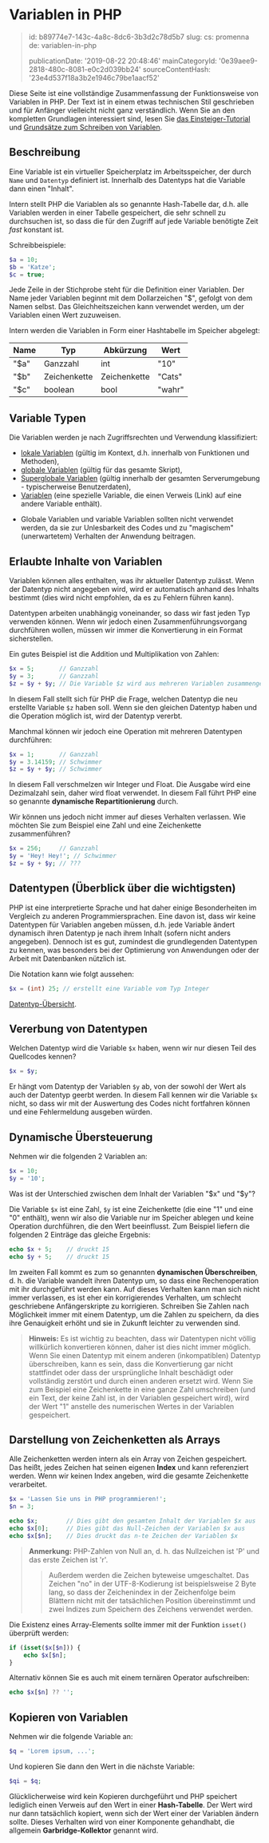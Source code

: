 Variablen in PHP
================

> id: b89774e7-143c-4a8c-8dc6-3b3d2c78d5b7
> slug:
> 	cs: promenna
> 	de: variablen-in-php
> 
> publicationDate: '2019-08-22 20:48:46'
> mainCategoryId: '0e39aee9-2818-480c-8081-e0c2d039bb24'
> sourceContentHash: '23e4d537f18a3b2e1946c79be1aacf52'

Diese Seite ist eine vollständige Zusammenfassung der Funktionsweise von Variablen in PHP. Der Text ist in einem etwas technischen Stil geschrieben und für Anfänger vielleicht nicht ganz verständlich. Wenn Sie an den kompletten Grundlagen interessiert sind, lesen Sie <a href="/erstes-skript">das Einsteiger-Tutorial</a> und <a href="/grundsätze-der-schrift">Grundsätze zum Schreiben von Variablen</a>.

Beschreibung
-----

Eine Variable ist ein virtueller Speicherplatz im Arbeitsspeicher, der durch `Name` und `Datentyp` definiert ist. Innerhalb des Datentyps hat die Variable dann einen "Inhalt".

Intern stellt PHP die Variablen als so genannte Hash-Tabelle dar, d.h. alle Variablen werden in einer Tabelle gespeichert, die sehr schnell zu durchsuchen ist, so dass die für den Zugriff auf jede Variable benötigte Zeit *fast* konstant ist.

Schreibbeispiele:

```php
$a = 10;
$b = 'Katze';
$c = true;
```

Jede Zeile in der Stichprobe steht für die Definition einer Variablen. Der Name jeder Variablen beginnt mit dem Dollarzeichen "$", gefolgt von dem Namen selbst. Das Gleichheitszeichen kann verwendet werden, um der Variablen einen Wert zuzuweisen.

Intern werden die Variablen in Form einer Hashtabelle im Speicher abgelegt:

| Name | Typ | Abkürzung | Wert |
|-------|---------|---------|---------|
| "$a" | Ganzzahl | int | "10" |
| "$b" | Zeichenkette | Zeichenkette | "Cats" |
| "$c" | boolean | bool | "wahr" |

Variable Typen
---------------

Die Variablen werden je nach Zugriffsrechten und Verwendung klassifiziert:

- <a href="/local-variable">lokale Variablen</a> (gültig im Kontext, d.h. innerhalb von Funktionen und Methoden),
- <a href="/globale-variable">globale Variablen</a> (gültig für das gesamte Skript),
- <a href="/superglobale-variable">Superglobale Variablen</a> (gültig innerhalb der gesamten Serverumgebung - typischerweise Benutzerdaten),
- <a href="/promenna-variable">Variablen</a> (eine spezielle Variable, die einen Verweis (Link) auf eine andere Variable enthält).

* Globale Variablen und variable Variablen sollten nicht verwendet werden, da sie zur Unlesbarkeit des Codes und zu "magischem" (unerwartetem) Verhalten der Anwendung beitragen.

Erlaubte Inhalte von Variablen
--------------------------

Variablen können alles enthalten, was ihr aktueller Datentyp zulässt. Wenn der Datentyp nicht angegeben wird, wird er automatisch anhand des Inhalts bestimmt (dies wird nicht empfohlen, da es zu Fehlern führen kann).

Datentypen arbeiten unabhängig voneinander, so dass wir fast jeden Typ verwenden können. Wenn wir jedoch einen Zusammenführungsvorgang durchführen wollen, müssen wir immer die Konvertierung in ein Format sicherstellen.

Ein gutes Beispiel ist die Addition und Multiplikation von Zahlen:

```php
$x = 5;       // Ganzzahl
$y = 3;       // Ganzzahl
$z = $y + $y; // Die Variable $z wird aus mehreren Variablen zusammengesetzt
```

In diesem Fall stellt sich für PHP die Frage, welchen Datentyp die neu erstellte Variable `$z` haben soll. Wenn sie den gleichen Datentyp haben und die Operation möglich ist, wird der Datentyp vererbt.

Manchmal können wir jedoch eine Operation mit mehreren Datentypen durchführen:

```php
$x = 1;       // Ganzzahl
$y = 3.14159; // Schwimmer
$z = $y + $y; // Schwimmer
```

In diesem Fall verschmelzen wir Integer und Float. Die Ausgabe wird eine Dezimalzahl sein, daher wird float verwendet. In diesem Fall führt PHP eine so genannte **dynamische Repartitionierung** durch.

Wir können uns jedoch nicht immer auf dieses Verhalten verlassen. Wie möchten Sie zum Beispiel eine Zahl und eine Zeichenkette zusammenführen?

```php
$x = 256;     // Ganzzahl
$y = 'Hey! Hey!'; // Schwimmer
$z = $y + $y; // ???
```

Datentypen (Überblick über die wichtigsten)
--------------------------------------

PHP ist eine interpretierte Sprache und hat daher einige Besonderheiten im Vergleich zu anderen Programmiersprachen. Eine davon ist, dass wir keine Datentypen für Variablen angeben müssen, d.h. jede Variable ändert dynamisch ihren Datentyp je nach ihrem Inhalt (sofern nicht anders angegeben). Dennoch ist es gut, zumindest die grundlegenden Datentypen zu kennen, was besonders bei der Optimierung von Anwendungen oder der Arbeit mit Datenbanken nützlich ist.

Die Notation kann wie folgt aussehen:

```php
$x = (int) 25; // erstellt eine Variable vom Typ Integer
```

<a href="/datove-typy">Datentyp-Übersicht</a>.

Vererbung von Datentypen
-----------------------

Welchen Datentyp wird die Variable `$x` haben, wenn wir nur diesen Teil des Quellcodes kennen?

```php
$x = $y;
```

Er hängt vom Datentyp der Variablen `$y` ab, von der sowohl der Wert als auch der Datentyp geerbt werden. In diesem Fall kennen wir die Variable `$x` nicht, so dass wir mit der Auswertung des Codes nicht fortfahren können und eine Fehlermeldung ausgeben würden.

Dynamische Übersteuerung
---------------------

Nehmen wir die folgenden 2 Variablen an:

```php
$x = 10;
$y = '10';
```

Was ist der Unterschied zwischen dem Inhalt der Variablen "$x" und "$y"?

Die Variable `$x` ist eine Zahl, `$y` ist eine Zeichenkette (die eine "1" und eine "0" enthält), wenn wir also die Variable nur im Speicher ablegen und keine Operation durchführen, die den Wert beeinflusst. Zum Beispiel liefern die folgenden 2 Einträge das gleiche Ergebnis:

```php
echo $x + 5;	// druckt 15
echo $y + 5;	// druckt 15
```

Im zweiten Fall kommt es zum so genannten **dynamischen Überschreiben**, d. h. die Variable wandelt ihren Datentyp um, so dass eine Rechenoperation mit ihr durchgeführt werden kann. Auf dieses Verhalten kann man sich nicht immer verlassen, es ist eher ein korrigierendes Verhalten, um schlecht geschriebene Anfängerskripte zu korrigieren. Schreiben Sie Zahlen nach Möglichkeit immer mit einem Datentyp, um die Zahlen zu speichern, da dies ihre Genauigkeit erhöht und sie in Zukunft leichter zu verwenden sind.

> **Hinweis:** Es ist wichtig zu beachten, dass wir Datentypen nicht völlig willkürlich konvertieren können, daher ist dies nicht immer möglich. Wenn Sie einen Datentyp mit einem anderen (inkompatiblen) Datentyp überschreiben, kann es sein, dass die Konvertierung gar nicht stattfindet oder dass der ursprüngliche Inhalt beschädigt oder vollständig zerstört und durch einen anderen ersetzt wird. Wenn Sie zum Beispiel eine Zeichenkette in eine ganze Zahl umschreiben (und ein Text, der keine Zahl ist, in der Variablen gespeichert wird), wird der Wert "1" anstelle des numerischen Wertes in der Variablen gespeichert.

Darstellung von Zeichenketten als Arrays
------------------------------

Alle Zeichenketten werden intern als ein Array von Zeichen gespeichert. Das heißt, jedes Zeichen hat seinen eigenen **Index** und kann referenziert werden. Wenn wir keinen Index angeben, wird die gesamte Zeichenkette verarbeitet.

```php
$x = 'Lassen Sie uns in PHP programmieren!';
$n = 3;

echo $x;		// Dies gibt den gesamten Inhalt der Variablen $x aus
echo $x[0];		// Dies gibt das Null-Zeichen der Variablen $x aus
echo $x[$n];	// Dies druckt das n-te Zeichen der Variablen $x
```

> **Anmerkung:** PHP-Zahlen von Null an, d. h. das Nullzeichen ist 'P' und das erste Zeichen ist 'r'.
>
> > Außerdem werden die Zeichen byteweise umgeschaltet. Das Zeichen "no" in der UTF-8-Kodierung ist beispielsweise 2 Byte lang, so dass der Zeichenindex in der Zeichenfolge beim Blättern nicht mit der tatsächlichen Position übereinstimmt und zwei Indizes zum Speichern des Zeichens verwendet werden.

Die Existenz eines Array-Elements sollte immer mit der Funktion `isset()` überprüft werden:

```php
if (isset($x[$n])) {
    echo $x[$n];
}
```

Alternativ können Sie es auch mit einem ternären Operator aufschreiben:

```php
echo $x[$n] ?? '';
```

Kopieren von Variablen
---------------------

Nehmen wir die folgende Variable an:

```php
$q = 'Lorem ipsum, ...';
```

Und kopieren Sie dann den Wert in die nächste Variable:

```php
$qi = $q;
```

Glücklicherweise wird kein Kopieren durchgeführt und PHP speichert lediglich einen Verweis auf den Wert in einer **Hash-Tabelle**. Der Wert wird nur dann tatsächlich kopiert, wenn sich der Wert einer der Variablen ändern sollte. Dieses Verhalten wird von einer Komponente gehandhabt, die allgemein **Garbridge-Kollektor** genannt wird.
